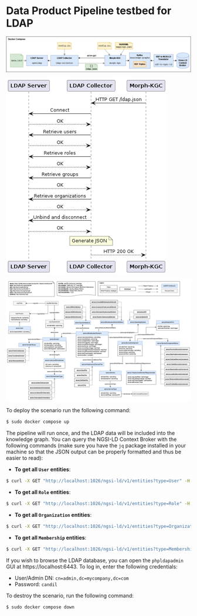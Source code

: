 # Data Product Pipeline testbed for LDAP

![](docs/ldap-pipeline-tests.drawio.png)

![](docs/sequence_diagram.png)

<img src="docs/aerOS-continuum-ontology.png" width="1200">

To deploy the scenario run the following command:

```bash
$ sudo docker compose up
```

The pipeline will run once, and the LDAP data will be included into the knowledge graph. You can query the NGSI-LD Context Broker with the following commands (make sure you have the `jq` package installed in your machine so that the JSON output can be properly formatted and thus be easier to read):

- __To get all `User` entities__:

```bash
$ curl -X GET "http://localhost:1026/ngsi-ld/v1/entities?type=User" -H  "accept: application/json" | jq
```

- __To get all `Role` entities__:

```bash
$ curl -X GET "http://localhost:1026/ngsi-ld/v1/entities?type=Role" -H  "accept: application/json" | jq
```

- __To get all `Organization` entities__:

```bash
$ curl -X GET "http://localhost:1026/ngsi-ld/v1/entities?type=Organization" -H  "accept: application/json" | jq
```

- __To get all `Membership` entities__:

```bash
$ curl -X GET "http://localhost:1026/ngsi-ld/v1/entities?type=Membership" -H  "accept: application/json" | jq
```

If you wish to browse the LDAP database, you can open the `phpldapadmin` GUI at https://localhost:6443. To log in, enter the following credentials:
- User/Admin DN: `cn=admin,dc=mycompany,dc=com`
- Password: `candil`

To destroy the scenario, run the following command:

```bash
$ sudo docker compose down
```
